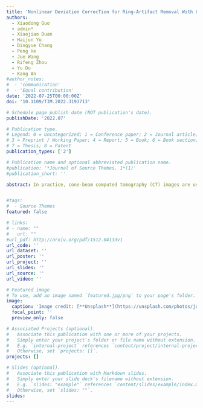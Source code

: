 ```yaml
---
title: 'Nonlinear Deviation CorrecTion for Ring-Artifact Removal With Cone-Beam Computed Tomography, IEEE Transactions on Instrumentation and Measurement'
authors:
  - Xiaodong Guo
  - admin*
  - Xiaojiao Duan
  - Haijun Yu
  - Dingyue Chang
  - Peng He
  - Jue Wang
  - Rifeng Zhou
  - Yu Du
  - Kang An
#author_notes:
#  - 'communication'
#  - 'Equal contribution'
date: '2022-07-25T00:00:00Z'
doi: '10.1109/TIM.2022.3193713'

# Schedule page publish date (NOT publication's date).
publishDate: '2022.07'

# Publication type.
# Legend: 0 = Uncategorized; 1 = Conference paper; 2 = Journal article;
# 3 = Preprint / Working Paper; 4 = Report; 5 = Book; 6 = Book section;
# 7 = Thesis; 8 = Patent
publication_types: ['2']

# Publication name and optional abbreviated publication name.
#publication: '*Journal of Source Themes, 1*(1)'
#publication_short: ''

abstract: In practice, cone-beam computed tomography (CT) images are usually tarnished by ring artifacts. To address this problem, in this article, we proposed a ring-artifact removal technique based on the nonlinear deviation correction of pixel response for flat panel detector (FPD), named Nonlinear Deviation CorrecTion (NDCT). Our proposed NDCT is a two-point fitting correction method of the local response from mean projection images. Its advantages lie in the following three aspects. First, it obtains correction coefficients by solving the correction equations based on the mean projection images without additional scanning, which improves efficiency. Second, it corrects all pixels of FPD at the same time, which eliminates the inconsistency of adjacent pixels and then the ring artifact within the 3-D CT image can be corrected. Third, the calculation is very simple so the correction speed is fast, which further improves efficiency in practice. Both numerical and real experiments showed that our NDCT method achieved excellent performance and fast speed in ring-artifact removal.


#tags:
#  - Source Themes
featured: false

# links:
# - name: ""
#   url: ""
#url_pdf: http://arxiv.org/pdf/1512.04133v1
url_code: ''
url_dataset: ''
url_poster: ''
url_project: ''
url_slides: ''
url_source: ''
url_video: ''

# Featured image
# To use, add an image named `featured.jpg/png` to your page's folder.
image:
  caption: 'Image credit: [**Unsplash**](https://unsplash.com/photos/jdD8gXaTZsc)'
  focal_point: ''
  preview_only: false

# Associated Projects (optional).
#   Associate this publication with one or more of your projects.
#   Simply enter your project's folder or file name without extension.
#   E.g. `internal-project` references `content/project/internal-project/index.md`.
#   Otherwise, set `projects: []`.
projects: []

# Slides (optional).
#   Associate this publication with Markdown slides.
#   Simply enter your slide deck's filename without extension.
#   E.g. `slides: "example"` references `content/slides/example/index.md`.
#   Otherwise, set `slides: ""`.
slides:
---
```

